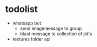 # todolist
- whatsapp bot
  - send imagemessage to group
  - blast message to collection of jid's
- textures folder api
